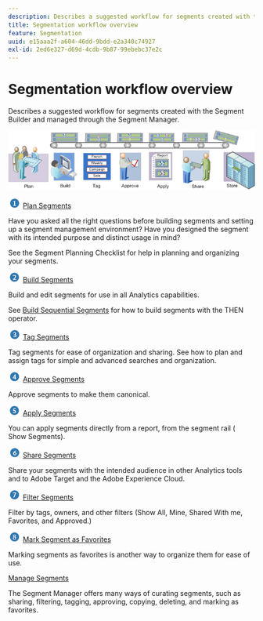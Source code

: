 ```yaml
---
description: Describes a suggested workflow for segments created with the Segment Builder and managed through the Segment Manager.
title: Segmentation workflow overview
feature: Segmentation
uuid: e15aaa2f-a604-46dd-9bdd-e2a340c74927
exl-id: 2ed6e327-d69d-4cdb-9b87-99ebebc37e2c
---
```

# Segmentation workflow overview

Describes a suggested workflow for segments created with the Segment Builder and managed through the Segment Manager.

<!-- 

seg_workflow.xml

 -->

![](assets/seg_workflow.png)


![](assets/step1_icon.png) [ Plan Segments](/help/components/segmentation/segmentation-workflow/seg-plan.md)

Have you asked all the right questions before building segments and setting up a segment management environment? Have you designed the segment with its intended purpose and distinct usage in mind?

See the Segment Planning Checklist for help in planning and organizing your segments.

![](assets/step2_icon.png) [Build Segments](/help/components/segmentation/segmentation-workflow/seg-build.md) 

Build and edit segments for use in all Analytics capabilities.

See [Build Sequential Segments](/help/components/segmentation/segmentation-workflow/seg-sequential-build.md) for how to build segments with the THEN operator.

![](assets/step3_icon.png) [ Tag Segments](/help/components/segmentation/segmentation-workflow/seg-tag.md)

Tag segments for ease of organization and sharing. See how to plan and assign tags for simple and advanced searches and organization.

![](assets/step4_icon.png) [ Approve Segments](/help/components/segmentation/segmentation-workflow/seg-approve.md)

Approve segments to make them canonical.

![](assets/step5_icon.png) [ Apply Segments](/help/components/segmentation/segmentation-workflow/t-seg-apply.md)

You can apply segments directly from a report, from the segment rail ( Show Segments).

![](assets/step6_icon.png) [ Share Segments](/help/components/segmentation/segmentation-workflow/t-seg-share.md)

Share your segments with the intended audience in other Analytics tools and to Adobe Target and the Adobe Experience Cloud.

![](assets/step7_icon.png) [ Filter Segments](/help/components/segmentation/segmentation-workflow/t-seg-filter.md)

Filter by tags, owners, and other filters (Show All, Mine, Shared With me, Favorites, and Approved.)

![](assets/step8_icon.png) [ Mark Segment as Favorites](/help/components/segmentation/segmentation-workflow/t-seg-favorite.md)

Marking segments as favorites is another way to organize them for ease of use.

[Manage Segments](/help/components/segmentation/segmentation-workflow/seg-manage.md)

The Segment Manager offers many ways of curating segments, such as sharing, filtering, tagging, approving, copying, deleting, and marking as favorites.
